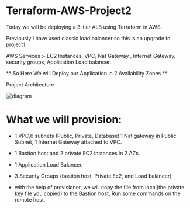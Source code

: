 # Terraform-AWS-Project2

Today we will be deploying a 3-tier ALB using Terraform in AWS.

Previously I have used classic load balancer so this is an upgrade to project1.

AWS Services :- EC2 Instances, VPC, Nat Gateway , Internet Gateway, security groups, Application Load balancer.

** So Here We will Deploy our Application in 2 Availability Zones **

Project Architecture

![diagram](https://user-images.githubusercontent.com/98099702/230690300-bddd3eb2-21c6-4321-8b2d-0dedb237c3a8.jpg)

# What we will provision:

- 1 VPC,6 subnets (Public, Private, Database),1 Nat gateway in Public Subnet, 1 Internet Gateway attached to VPC.

- 1 Bastion host and 2 private EC2 instances in 2 AZs.

- 1 Application Load Balancer.

- 3 Security Groups (bastion host, Private Ec2, and Load balancer)

- with the help of provisioner, we will copy the file from local(the private key file you copied) to the Bastion host, Run some commands on the remote host.
